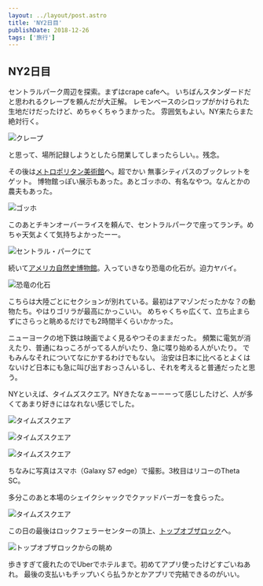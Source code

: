 ```yaml
---
layout: ../layout/post.astro
title: 'NY2日目'
publishDate: 2018-12-26
tags: ['旅行']
---
```


## NY2日目

セントラルパーク周辺を探索。まずはcrape cafeへ。
いちばんスタンダードだと思われるクレープを頼んだが大正解。
レモンベースのシロップがかけられた生地だけだったけど、めちゃくちゃうまかった。
雰囲気もよい。NY来たらまた絶対行く。

<p class="max-w-2xl my-11 mx-auto mb-7 mb-7 md:max-w-full"><img class="mx-auto align-top" src="/blog/images/9/1.jpg" alt="クレープ"></p>

と思って、場所記録しようとしたら閉業してしまったらしい。。残念。

その後は[メトロポリタン美術館](https://www.google.com/maps/place/@40.7794366,-73.9654327,17z/data=!3m2!4b1!5s0x89c25896e10b5523:0x6c1168e355509b8b!4m5!3m4!1s0x89c25896f660c26f:0x3b2fa4f4b6c6a1fa!8m2!3d40.7794366!4d-73.963244?authuser=0&hl=ja)へ。超でかい
無事シティパスのブックレットをゲット。
博物館っぽい展示もあった。あとゴッホの、有名なやつ。なんとかの農夫もあった。

<p class="max-w-2xl my-11 mx-auto mb-7 mb-7 md:max-w-full"><img class="mx-auto align-top" src="/blog/images/9/2.jpg" alt="ゴッホ"></p>

このあとチキンオーバーライスを頼んで、セントラルパークで座ってランチ。めちゃ天気よくて気持ちよかったーー。

<p class="max-w-2xl my-11 mx-auto mb-7 mb-7 md:max-w-full"><img class="mx-auto align-top" src="/blog/images/9/3.jpg" alt="セントラル・パークにて"></p>

続いて[アメリカ自然史博物館](https://www.google.com/maps/place/@40.7799294,-73.9726358,16.41z/data=!3m1!5s0x89c25896e10b5523:0x6c1168e355509b8b!4m12!1m6!3m5!1s0x89c25896f660c26f:0x3b2fa4f4b6c6a1fa!2z44Oh44OI44Ot44Od44Oq44K_44Oz576O6KGT6aSo!8m2!3d40.7794366!4d-73.963244!3m4!1s0x0:0xa27d8172624c5db1!8m2!3d40.7813244!4d-73.9739889?authuser=0&hl=ja)。入っていきなり恐竜の化石が。迫力ヤバイ。

<p class="max-w-2xl my-11 mx-auto mb-7 mb-7 md:max-w-full"><img class="mx-auto align-top" src="/blog/images/9/4.jpg" alt="恐竜の化石"></p>

こちらは大陸ごとにセクションが別れている。最初はアマゾンだったかな？の動物たち。やはりゴリラが最高にかっこいい。
めちゃくちゃ広くて、立ち止まらずにさらっと眺めるだけでも2時間半くらいかかった。

ニューヨークの地下鉄は映画でよく見るやつそのままだった。
頻繁に電気が消えたり、普通にねっころがってる人がいたり、急に喋り始める人がいたり。
でもみんなそれについてなにかするわけでもない。
治安は日本に比べるとよくはないけど日本にも急に叫び出すおっさんいるし、それを考えると普通だったと思う。

NYといえば、タイムズスクエア。NYきたなぁーーーって感じしたけど、人が多くてあまり好きにはなれない感じでした。

<p class="max-w-2xl my-11 mx-auto mb-7 mb-7 md:max-w-full"><img class="mx-auto align-top" src="/blog/images/9/5.jpg" alt="タイムズスクエア"></p>
<p class="max-w-full my-11 mx-auto mb-7"><img class="mx-auto align-top" src="/blog/images/9/6.jpg" alt="タイムズスクエア"></p>
<p class="max-w-full my-11 mx-auto mb-7"><img class="mx-auto align-top" src="/blog/images/9/7.jpg" alt="タイムズスクエア"></p>

ちなみに写真はスマホ（Galaxy S7 edge）で撮影。3枚目はリコーのTheta SC。

多分このあと本場のシェイクシャックでクァッドバーガーを食らった。
<p class="max-w-full my-11 mx-auto mb-7"><img class="mx-auto align-top" src="/blog/images/9/8.jpg" alt="タイムズスクエア"></p>

この日の最後はロックフェラーセンターの頂上、[トップオブザロック](https://www.google.com/maps/place/@40.7591205,-73.9817154,17z/data=!3m2!4b1!5s0x89c258fecf0c6825:0xb825fcec483ad5d5!4m5!3m4!1s0x89c258ff31cabb7b:0xda17e23e0f1fc620!8m2!3d40.7591205!4d-73.9795267?authuser=0&hl=ja)へ。

<p class="max-w-full my-11 mx-auto mb-7"><img class="mx-auto align-top" src="/blog/images/9/9.jpg" alt="トップオブザロックからの眺め"></p>
    
歩きすぎて疲れたのでUberでホテルまで。初めてアプリ使ったけどすごいねあれ。
最後の支払いもチップいくら払うかとかアプリで完結できるのがいい。
